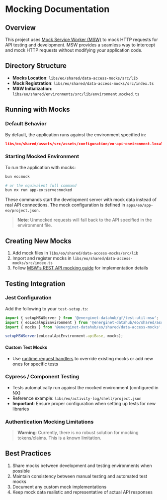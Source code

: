 # Mocking Documentation

## Overview

This project uses [Mock Service Worker (MSW)](https://mswjs.io/docs/) to mock HTTP requests for API testing and development. MSW provides a seamless way to intercept and mock HTTP requests without modifying your application code.

## Directory Structure

- **Mocks Location**: `libs/eo/shared/data-access-mocks/src/lib`
- **Mock Registration**: `libs/eo/shared/data-access-mocks/src/index.ts`
- **MSW Initialization**: `libs/eo/shared/environments/src/lib/environment.mocked.ts`

## Running with Mocks

### Default Behavior

By default, the application runs against the environment specified in:

```json
libs/eo/shared/assets/src/assets/configuration/eo-api-environment.local.json
```

### Starting Mocked Environment

To run the application with mocks:

```bash
bun eo:mock

# or the equivalent full command
bun nx run app-eo:serve:mocked
```

These commands start the development server with mock data instead of real API connections. The mock configuration is defined in `apps/eo/app-eo/project.json`.

> **Note**: Unmocked requests will fall back to the API specified in the environment file.

## Creating New Mocks

1. Add mock files in `libs/eo/shared/data-access-mocks/src/lib`
2. Import and register mocks in `libs/eo/shared/data-access-mocks/src/index.ts`
3. Follow [MSW's REST API mocking guide](https://mswjs.io/docs/getting-started/mocks/rest-api) for implementation details

## Testing Integration

### Jest Configuration

Add the following to your `test-setup.ts`:

```typescript
import { setupMSWServer } from '@energinet-datahub/gf/test-util-msw';
import { eoLocalApiEnvironment } from '@energinet-datahub/eo/shared/assets';
import { mocks } from '@energinet-datahub/eo/shared/data-access-mocks';

setupMSWServer(eoLocalApiEnvironment.apiBase, mocks);
```

#### Custom Test Mocks

- Use [runtime request handlers](https://mswjs.io/docs/api/setup-server/use) to override existing mocks or add new ones for specific tests

### Cypress / Component Testing

- Tests automatically run against the mocked environment (configured in NX)
- Reference example: `libs/eo/activity-log/shell/project.json`
- **Important**: Ensure proper configuration when setting up tests for new libraries

### Authentication Mocking Limitations

> **Warning**: Currently, there is no robust solution for mocking tokens/claims. This is a known limitation.

## Best Practices

1. Share mocks between development and testing environments when possible
2. Maintain consistency between manual testing and automated test mocks
3. Document any custom mock implementations
4. Keep mock data realistic and representative of actual API responses
